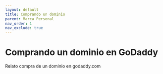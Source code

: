 ```yaml
---
layout: default
title: Comprando un dominio
parent: Marca Personal
nav_order: 1
nav_exclude: true
---
```



# Comprando un dominio en GoDaddy

Relato compra de un dominio en godaddy.com